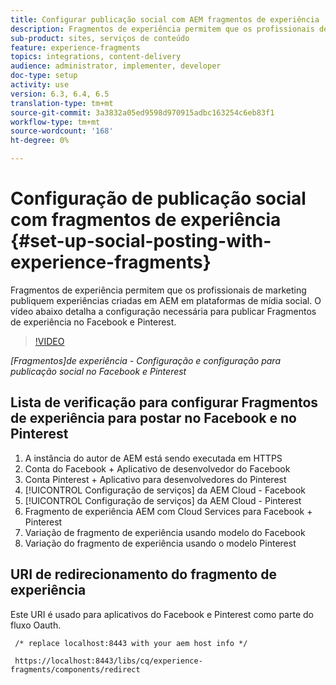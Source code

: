 ```yaml
---
title: Configurar publicação social com AEM fragmentos de experiência
description: Fragmentos de experiência permitem que os profissionais de marketing publiquem experiências criadas em AEM em plataformas de mídia social. O vídeo abaixo detalha a configuração necessária para publicar Fragmentos de experiência no Facebook e Pinterest.
sub-product: sites, serviços de conteúdo
feature: experience-fragments
topics: integrations, content-delivery
audience: administrator, implementer, developer
doc-type: setup
activity: use
version: 6.3, 6.4, 6.5
translation-type: tm+mt
source-git-commit: 3a3832a05ed9598d970915adbc163254c6eb83f1
workflow-type: tm+mt
source-wordcount: '168'
ht-degree: 0%

---
```



# Configuração de publicação social com fragmentos de experiência {#set-up-social-posting-with-experience-fragments}

Fragmentos de experiência permitem que os profissionais de marketing publiquem experiências criadas em AEM em plataformas de mídia social. O vídeo abaixo detalha a configuração necessária para publicar Fragmentos de experiência no Facebook e Pinterest.

>[!VIDEO](https://video.tv.adobe.com/v/20592/?quality=9&learn=on)

*[Fragmentos]de experiência - Configuração e configuração para publicação social no Facebook e Pinterest*

## Lista de verificação para configurar Fragmentos de experiência para postar no Facebook e no Pinterest

1. A instância do autor de AEM está sendo executada em HTTPS
2. Conta do Facebook + Aplicativo de desenvolvedor do Facebook
3. Conta Pinterest + Aplicativo para desenvolvedores do Pinterest
4. [!UICONTROL Configuração de serviços] da AEM Cloud - Facebook
5. [!UICONTROL Configuração de serviços] da AEM Cloud - Pinterest
6. Fragmento de experiência AEM com Cloud Services para Facebook + Pinterest
7. Variação de fragmento de experiência usando modelo do Facebook
8. Variação do fragmento de experiência usando o modelo Pinterest

## URI de redirecionamento do fragmento de experiência

Este URI é usado para aplicativos do Facebook e Pinterest como parte do fluxo Oauth.

```plain
 /* replace localhost:8443 with your aem host info */

 https://localhost:8443/libs/cq/experience-fragments/components/redirect
```

